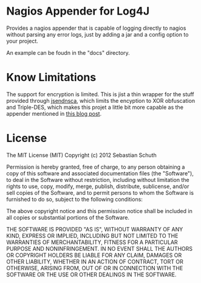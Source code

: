Nagios Appender for Log4J
=========================

Provides a nagios appender that is capable of logging directly to nagios without parsing any error logs, just by adding a jar and a config option to your project.

An example can be foudn in the "docs" directory.

Know Limitations
================

The support for encryption is limited. This is jist a thin wrapper for the stuff provided through [jsendnsca](http://code.google.com/p/jsendnsca/), which limits the encyption to XOR obfuscation and Triple-DES, which makes this projet a little bit more capable as the appender mentioned in [this blog post](http://www.novell.com/communities/node/4131/application-monitoring-made-easy-java-applications-using-nagios).

License
=======

The MIT License (MIT)
Copyright (c) 2012 Sebastian Schuth

Permission is hereby granted, free of charge, to any person obtaining a copy of this software and associated documentation files (the "Software"), to deal in the Software without restriction, including without limitation the rights to use, copy, modify, merge, publish, distribute, sublicense, and/or sell copies of the Software, and to permit persons to whom the Software is furnished to do so, subject to the following conditions:

The above copyright notice and this permission notice shall be included in all copies or substantial portions of the Software.

THE SOFTWARE IS PROVIDED "AS IS", WITHOUT WARRANTY OF ANY KIND, EXPRESS OR IMPLIED, INCLUDING BUT NOT LIMITED TO THE WARRANTIES OF MERCHANTABILITY, FITNESS FOR A PARTICULAR PURPOSE AND NONINFRINGEMENT. IN NO EVENT SHALL THE AUTHORS OR COPYRIGHT HOLDERS BE LIABLE FOR ANY CLAIM, DAMAGES OR OTHER LIABILITY, WHETHER IN AN ACTION OF CONTRACT, TORT OR OTHERWISE, ARISING FROM, OUT OF OR IN CONNECTION WITH THE SOFTWARE OR THE USE OR OTHER DEALINGS IN THE SOFTWARE.
